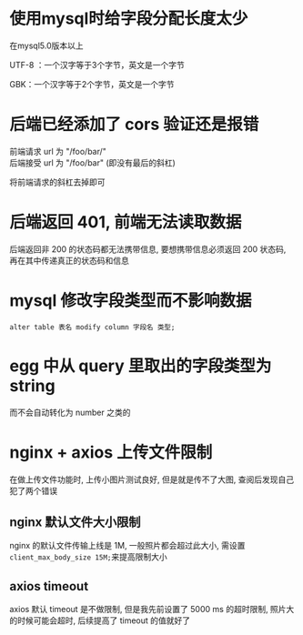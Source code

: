 
# 使用mysql时给字段分配长度太少

在mysql5.0版本以上

UTF-8 ：一个汉字等于3个字节，英文是一个字节

GBK：一个汉字等于2个字节，英文是一个字节

# 后端已经添加了 cors 验证还是报错

前端请求 url 为 "/foo/bar/"  
后端接受 url 为 "/foo/bar" (即没有最后的斜杠)

将前端请求的斜杠去掉即可

# 后端返回 401, 前端无法读取数据

后端返回非 200 的状态码都无法携带信息, 要想携带信息必须返回 200 状态码, 再在其中传递真正的状态码和信息

# mysql 修改字段类型而不影响数据

```alter table 表名 modify column 字段名 类型;```

# egg 中从 query 里取出的字段类型为 string

而不会自动转化为 number 之类的

# nginx + axios 上传文件限制

在做上传文件功能时, 上传小图片测试良好, 但是就是传不了大图, 查阅后发现自己犯了两个错误

## nginx 默认文件大小限制

nginx 的默认文件传输上线是 1M, 一般照片都会超过此大小, 需设置`client_max_body_size 15M;`来提高限制大小

## axios timeout

axios 默认 timeout 是不做限制, 但是我先前设置了 5000 ms 的超时限制, 照片大的时候可能会超时, 后续提高了 timeout 的值就好了

